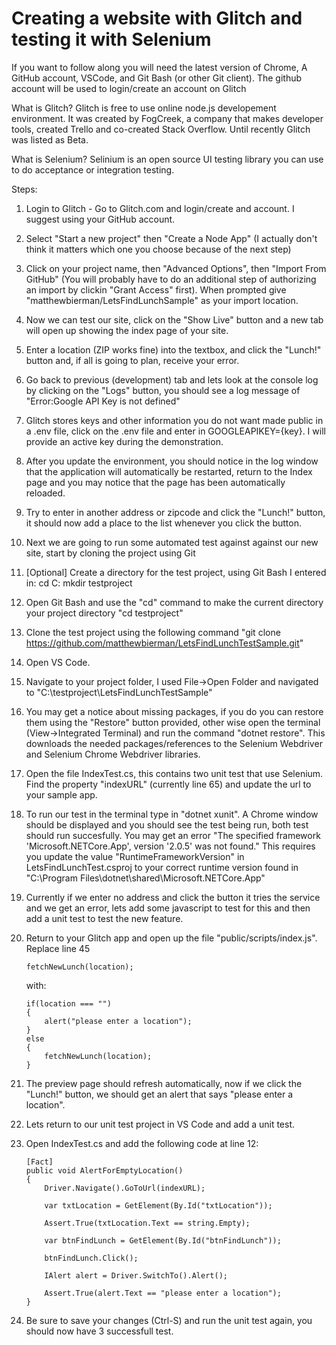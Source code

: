 # Creating a website with Glitch and testing it with Selenium

If you want to follow along you will need the latest version of Chrome, A GitHub account, VSCode, and Git Bash (or other Git client). The github account will be used to login/create an account on Glitch

What is Glitch? Glitch is free to use online node.js developement environment. It was created by FogCreek, a company that makes developer tools, created Trello and co-created Stack Overflow. Until recently Glitch was listed as Beta.

What is Selenium? Selinium is an open source UI testing library you can use to do acceptance or integration testing.

Steps:

1. Login to Glitch - Go to Glitch.com and login/create and account. I suggest using your GitHub account.
2. Select "Start a new project" then "Create a Node App" (I actually don't think it matters which one you choose because of the next step)
3. Click on your project name, then "Advanced Options", then "Import From GitHub" (You will probably have to do an additional step of authorizing an import by clickin "Grant Access" first). When prompted give "matthewbierman/LetsFindLunchSample" as your import location.
4. Now we can test our site, click on the "Show Live" button and a new tab will open up showing the index page of your site.
5. Enter a location (ZIP works fine) into the textbox, and click the "Lunch!" button and, if all is going to plan, receive your error.
6. Go back to previous (development) tab and lets look at the console log by clicking on the "Logs" button, you should see a log message of "Error:Google API Key is not defined"
7. Glitch stores keys and other information you do not want made public in a .env file, click on the .env file and enter in GOOGLEAPIKEY={key}. I will provide an active key during the demonstration.
8. After you update the environment, you should notice in the log window that the application will automatically be restarted, return to the Index page and you may notice that the page has been automatically reloaded.
9. Try to enter in another address or zipcode and click the "Lunch!" button, it should now add a place to the list whenever you click the button.
10. Next we are going to run some automated test against against our new site, start by cloning the project using Git
11. [Optional] Create a directory for the test project, using Git Bash I entered in:
    cd C:
    mkdir testproject
12. Open Git Bash and use the "cd" command to make the current directory your project directory "cd testproject"
13. Clone the test project using the following command "git clone https://github.com/matthewbierman/LetsFindLunchTestSample.git"
14. Open VS Code.
15. Navigate to your project folder, I used File->Open Folder and navigated to "C:\testproject\LetsFindLunchTestSample"
16. You may get a notice about missing packages, if you do you can restore them using the "Restore" button provided, other wise open the terminal (View->Integrated Terminal) and run the command "dotnet restore". This downloads the needed packages/references to the Selenium Webdriver and Selenium Chrome Webdriver libraries.
17. Open the file IndexTest.cs, this contains two unit test that use Selenium. Find the property "indexURL" (currently line 65) and update the url to your sample app.
18. To run our test in the terminal type in "dotnet xunit". A Chrome window should be displayed and you should see the test being run, both test should run succesfully.
  You may get an error "The specified framework 'Microsoft.NETCore.App', version '2.0.5' was not found." 
  This requires you update the value "RuntimeFrameworkVersion" in LetsFindLunchTest.csproj to your correct runtime version found in "C:\Program Files\dotnet\shared\Microsoft.NETCore.App"
19. Currently if we enter no address and click the button it tries the service and we get an error, lets add some javascript to test for this and then add a unit test to test the new feature.
20. Return to your Glitch app and open up the file "public/scripts/index.js". Replace line 45 

        fetchNewLunch(location);
        
    with:
    
        if(location === "")
        {
            alert("please enter a location");
        }
        else
        {
            fetchNewLunch(location);
        }  
21. The preview page should refresh automatically, now if we click the "Lunch!" button, we should get an alert that says "please enter a location".
22. Lets return to our unit test project in VS Code and add a unit test.
23. Open IndexTest.cs and add the following code at line 12:

        [Fact]
        public void AlertForEmptyLocation()
        {
            Driver.Navigate().GoToUrl(indexURL);

            var txtLocation = GetElement(By.Id("txtLocation"));

            Assert.True(txtLocation.Text == string.Empty);

            var btnFindLunch = GetElement(By.Id("btnFindLunch"));

            btnFindLunch.Click();

            IAlert alert = Driver.SwitchTo().Alert();

            Assert.True(alert.Text == "please enter a location");
        }
24. Be sure to save your changes (Ctrl-S) and run the unit test again, you should now have 3 successfull test.
